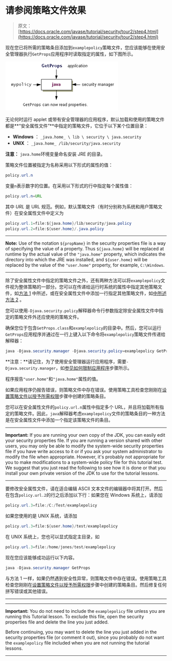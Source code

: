 # 请参阅策略文件效果

> 原文： [https://docs.oracle.com/javase/tutorial/security/tour2/step4.html](https://docs.oracle.com/javase/tutorial/security/tour2/step4.html)

现在您已将所需的策略条目添加到`examplepolicy`策略文件，您应该能够在使用安全管理器执行`GetProps`应用程序时读取指定的属性，如下图所示。

![the GetProps application can now read the specified properties](img/72888b9c253df8b95ff14957824a8f0f.jpg)

无论何时运行 applet 或带有安全管理器的应用程序，默认加载和使用的策略文件都是**“安全属性文件”**中指定的策略文件，它位于以下某个位置目录：

*   **Windows** ： `_java.home_ \ lib \ security \ java.security`
*   **UNIX** ： `_java.home_ /lib/security/java.security`

**注意：** `java.home`环境变量命名安装 JRE 的目录。

策略文件位置被指定为名称采用以下形式的属性的值：

```java
policy.url.n

```

变量`n`表示数字的位置。在采用以下形式的行中指定每个属性值：

```java
policy.url.n=URL

```

其中 _URL_ 是 URL 规范。例如，默认策略文件（有时分别称为系统和用户策略文件）在安全属性文件中定义为

```java
policy.url.1=file:${java.home}/lib/security/java.policy
policy.url.2=file:${user.home}/.java.policy

```

* * *

**Note:** Use of the notation `${propName}` in the security properties file is a way of specifying the value of a property. Thus `${java.home}` will be replaced at runtime by the actual value of the `"java.home"` property, which indicates the directory into which the JRE was installed, and `${user.home}` will be replaced by the value of the `"user.home"` property, for example, `C:\Windows`.

* * *

除了安全属性文件中指定的策略文件之外，还有两种方法可以将`examplepolicy`文件视为整体策略的一部分。您可以在传递给运行时系统的属性中指定其他策略文件，如[方法 1](#Approach1) 中所述，或在安全属性文件中添加一行指定其他策略文件，如[中所述方法 2](#Approach2) 。

您可以使用`-Djava.security.policy`解释器命令行参数指定除安全属性文件中指定的策略文件外还应使用的策略文件。

确保您位于包含`GetProps.class`和`examplepolicy`的目录中。然后，您可以运行`GetProps`应用程序并通过在一行上键入以下命令将`examplepolicy`策略文件传递给解释器：

```java
java -Djava.security.manager -Djava.security.policy=examplepolicy GetProps

```

**注意：**请记住，为了使用安全管理器运行应用程序，需要`-Djava.security.manager`，如[参见如何限制应用程序](step2.html)步骤所示。

程序报告`"user.home"`和`"java.home"`属性的值。

如果应用程序仍报告错误，则策略文件中存在错误。使用策略工具检查您刚刚在[设置策略文件以授予所需权限](step3.html)步骤中创建的策略条目。

您可以在安全属性文件的`policy.url.n`属性中指定多个 URL，并且将加载所有指定的策略文件。因此，`java`解释器考虑`examplepolicy`文件的策略条目的一种方法是在安全属性文件中添加一个指定该策略文件的条目。

* * *

**Important:** If you are running your own copy of the JDK, you can easily edit your security properties file. If you are running a version shared with other users, you may only be able to modify the system-wide security properties file if you have write access to it or if you ask your system administrator to modify the file when appropriate. However, it's probably not appropriate for you to make modifications to a system-wide policy file for this tutorial test. We suggest that you just read the following to see how it is done or that you install your own private version of the JDK to use for the tutorial lessons.

* * *

要修改安全属性文件，请在适合编辑 ASCII 文本文件的编辑器中将其打开。然后在包含`policy.url.2`的行之后添加以下行：如果您在 Windows 系统上，请添加

```java
policy.url.3=file:/C:/Test/examplepolicy

```

如果您使用的是 UNIX 系统，请添加

```java
policy.url.3=file:${user.home}/test/examplepolicy

```

在 UNIX 系统上，您也可以显式指定主目录，如

```java
policy.url.3=file:/home/jones/test/examplepolicy

```

现在您应该能够成功运行以下内容。

```java
java -Djava.security.manager GetProps

```

与方法 1 一样，如果仍然遇到安全性异常，则策略文件中存在错误。使用策略工具检查您刚刚在[设置策略文件以授予所需权限](step3.html)步骤中创建的策略条目。然后修复任何拼写错误或其他错误。

* * *

* * *

**Important:** You do not need to include the `examplepolicy` file unless you are running this Tutorial lesson. To exclude this file, open the security properties file and delete the line you just added.

Before continuing, you may want to delete the line you just added in the security properties file (or comment it out), since you probably do not want the `examplepolicy` file included when you are not running the tutorial lessons.

* * *